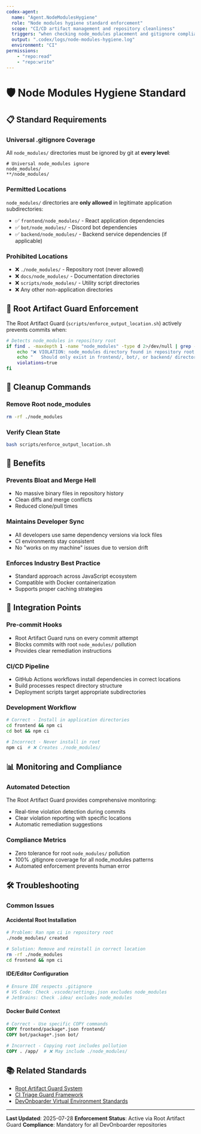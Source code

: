 ```yaml
---
codex-agent:
  name: "Agent.NodeModulesHygiene"
  role: "Node modules hygiene standard enforcement"
  scope: "CI/CD artifact management and repository cleanliness"
  triggers: "when checking node_modules placement and gitignore compliance"
  output: ".codex/logs/node-modules-hygiene.log"
  environment: "CI"
permissions:
    - "repo:read"
    - "repo:write"
---
```


# 🛡️ Node Modules Hygiene Standard

## 📋 **Standard Requirements**

### **Universal .gitignore Coverage**

All `node_modules/` directories must be ignored by git at **every level**:

```gitignore
# Universal node_modules ignore
node_modules/
**/node_modules/
```

### **Permitted Locations**

`node_modules/` directories are **only allowed** in legitimate application subdirectories:

- ✅ `frontend/node_modules/` - React application dependencies
- ✅ `bot/node_modules/` - Discord bot dependencies
- ✅ `backend/node_modules/` - Backend service dependencies (if applicable)

### **Prohibited Locations**

- ❌ `./node_modules/` - Repository root (never allowed)
- ❌ `docs/node_modules/` - Documentation directories
- ❌ `scripts/node_modules/` - Utility script directories
- ❌ Any other non-application directories

## 🚫 **Root Artifact Guard Enforcement**

The Root Artifact Guard (`scripts/enforce_output_location.sh`) actively prevents commits when:

```bash
# Detects node_modules in repository root
if find . -maxdepth 1 -name "node_modules" -type d 2>/dev/null | grep -q .; then
    echo "❌ VIOLATION: node_modules directory found in repository root"
    echo "   Should only exist in frontend/, bot/, or backend/ directories"
    violations=true
fi
```

## 🔧 **Cleanup Commands**

### **Remove Root node_modules**

```bash
rm -rf ./node_modules
```

### **Verify Clean State**

```bash
bash scripts/enforce_output_location.sh
```

## 🎯 **Benefits**

### **Prevents Bloat and Merge Hell**

- No massive binary files in repository history
- Clean diffs and merge conflicts
- Reduced clone/pull times

### **Maintains Developer Sync**

- All developers use same dependency versions via lock files
- CI environments stay consistent
- No "works on my machine" issues due to version drift

### **Enforces Industry Best Practice**

- Standard approach across JavaScript ecosystem
- Compatible with Docker containerization
- Supports proper caching strategies

## 🔄 **Integration Points**

### **Pre-commit Hooks**

- Root Artifact Guard runs on every commit attempt
- Blocks commits with root `node_modules/` pollution
- Provides clear remediation instructions

### **CI/CD Pipeline**

- GitHub Actions workflows install dependencies in correct locations
- Build processes respect directory structure
- Deployment scripts target appropriate subdirectories

### **Development Workflow**

```bash
# Correct - Install in application directories
cd frontend && npm ci
cd bot && npm ci

# Incorrect - Never install in root
npm ci  # ❌ Creates ./node_modules/
```

## 📊 **Monitoring and Compliance**

### **Automated Detection**

The Root Artifact Guard provides comprehensive monitoring:

- Real-time violation detection during commits
- Clear violation reporting with specific locations
- Automatic remediation suggestions

### **Compliance Metrics**

- Zero tolerance for root `node_modules/` pollution
- 100% .gitignore coverage for all node_modules patterns
- Automated enforcement prevents human error

## 🛠️ **Troubleshooting**

### **Common Issues**

#### **Accidental Root Installation**

```bash
# Problem: Ran npm ci in repository root
./node_modules/ created

# Solution: Remove and reinstall in correct location
rm -rf ./node_modules
cd frontend && npm ci
```

#### **IDE/Editor Configuration**

```bash
# Ensure IDE respects .gitignore
# VS Code: Check .vscode/settings.json excludes node_modules
# JetBrains: Check .idea/ excludes node_modules
```

#### **Docker Build Context**

```dockerfile
# Correct - Use specific COPY commands
COPY frontend/package*.json frontend/
COPY bot/package*.json bot/

# Incorrect - Copying root includes pollution
COPY . /app/  # ❌ May include ./node_modules/
```

## 📚 **Related Standards**

- [Root Artifact Guard System](../agents/tags/ci_root_artifact_guard.md)
- [CI Triage Guard Framework](./2025-07-28_foo_sandbox_pollution.md)
- [DevOnboarder Virtual Environment Standards](../../.github/copilot-instructions.md)

---

**Last Updated**: 2025-07-28
**Enforcement Status**: Active via Root Artifact Guard
**Compliance**: Mandatory for all DevOnboarder repositories
